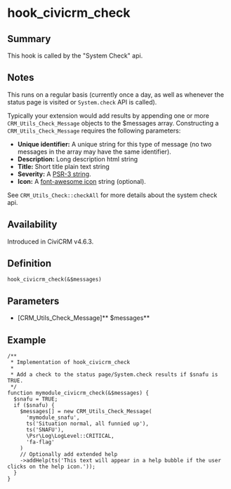 # hook_civicrm_check

## Summary

This hook is called by the "System Check" api.

## Notes

This runs on a regular basis (currently
once a day, as well as whenever the status page is visited or
`System.check` API is called).

Typically your extension would add results by appending one or more
`CRM_Utils_Check_Message` objects to the $messages array. Constructing
a `CRM_Utils_Check_Message` requires the following parameters:

-   **Unique identifier:** A unique string for this type of message (no two messages in the array may have the same identifier).
-   **Description:** Long description html string
-   **Title:** Short title plain text string
-   **Severity:** A [PSR-3 string](http://www.php-fig.org/psr/psr-3/).
-   **Icon:** A [font-awesome
    icon](https://fortawesome.github.io/Font-Awesome/icons/) string
    (optional).

See `CRM_Utils_Check::checkAll` for more details about the system check api.

## Availability

Introduced in CiviCRM v4.6.3.

## Definition

    hook_civicrm_check(&$messages)

## Parameters

-   [CRM_Utils_Check_Message]** $messages**

## Example

    /**
     * Implementation of hook_civicrm_check
     *
     * Add a check to the status page/System.check results if $snafu is TRUE.
     */
    function mymodule_civicrm_check(&$messages) {
      $snafu = TRUE;
      if ($snafu) {
        $messages[] = new CRM_Utils_Check_Message(
          'mymodule_snafu',
          ts('Situation normal, all funnied up'),
          ts('SNAFU'),
          \Psr\Log\LogLevel::CRITICAL,
          'fa-flag'
        )
        // Optionally add extended help
        ->addHelp(ts('This text will appear in a help bubble if the user clicks on the help icon.'));
      }
    }